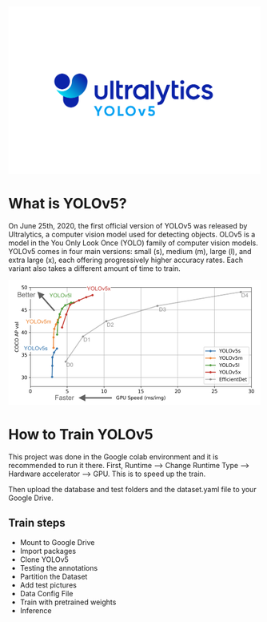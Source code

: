 <img src="/yolov5.jpeg" alt="YOLOv5 logo" width="600px">

# What is YOLOv5?

On June 25th, 2020, the first official version of YOLOv5 was released by Ultralytics, a computer vision model used for detecting objects.
OLOv5 is a model in the You Only Look Once (YOLO) family of computer vision models. YOLOv5 comes in four main versions: small (s), medium (m), large (l), and extra large (x), each offering progressively higher accuracy rates. Each variant also takes a different amount of time to train.

<img src="/chart.png" alt="YOLOv5 chart" width="600px">

# How to Train YOLOv5

This project was done in the Google colab environment and it is recommended to run it there.
First, Runtime --> Change Runtime Type --> Hardware accelerator --> GPU.
This is to speed up the train.

Then upload the database and test folders and the dataset.yaml file to your Google Drive.

## Train steps

<ul>
  <li>Mount to Google Drive</li>
  <li>Import packages</li>
  <li>Clone YOLOv5</li>
  <li>Testing the annotations</li>
  <li>Partition the Dataset</li>
  <li>Add test pictures</li>
  <li>Data Config File</li>
  <li>Train with pretrained weights</li>
  <li>Inference</li>
</ul> 

